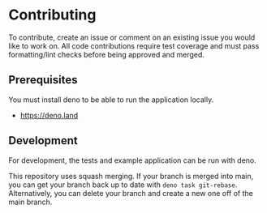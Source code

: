 # Contributing

To contribute, create an issue or comment on an existing issue you would like to
work on. All code contributions require test coverage and must pass
formatting/lint checks before being approved and merged.

## Prerequisites

You must install deno to be able to run the application locally.

- https://deno.land

## Development

For development, the tests and example application can be run with deno.

This repository uses squash merging. If your branch is merged into main, you can
get your branch back up to date with `deno task git-rebase`. Alternatively, you
can delete your branch and create a new one off of the main branch.
